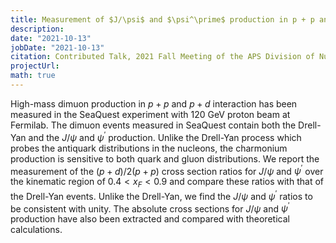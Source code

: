 ```yaml
---
title: Measurement of $J/\psi$ and $\psi^\prime$ production in p + p and p + d interaction with 120 GeV proton beam in the Fermilab SeaQuest experiment
description: 
date: "2021-10-13"
jobDate: "2021-10-13"
citation: Contributed Talk, 2021 Fall Meeting of the APS Division of Nuclear Physics, Vitual
projectUrl: 
math: true
---
```

High-mass dimuon production in $p + p$ and $p + d$ interaction has been measured in the SeaQuest experiment with 120 GeV proton beam at Fermilab. The dimuon events measured in SeaQuest contain both the Drell-Yan and the $J/\psi$ and $\psi^\prime$ production. Unlike the Drell-Yan process which probes the antiquark distributions in the nucleons, the charmonium production is sensitive to both quark and gluon distributions. We report the measurement of the $(p + d) / 2 (p + p)$ cross section ratios for $J/\psi$ and $\psi^\prime$ over the kinematic region of $0.4 < x_F< 0.9$ and compare these ratios with that of the Drell-Yan events. Unlike the Drell-Yan, we find the $J/\psi$ and $\psi^\prime$ ratios to be consistent with unity. The absolute cross sections for $J/\psi$ and $\psi^\prime$ production have also been extracted and compared with theoretical calculations. 
